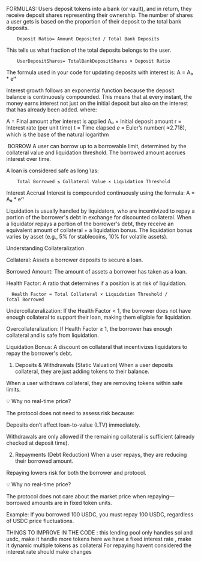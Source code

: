 FORMULAS:
Users deposit tokens into a bank (or vault), and in return, they receive deposit shares representing their ownership.
The number of shares a user gets is based on the proportion of their deposit to the total bank deposits.

        Deposit Ratio= Amount Deposited / Total Bank Deposits 

This tells us what fraction of the total deposits belongs to the user.

        UserDepositShares= TotalBankDepositShares × Deposit Ratio


The formula used in your code for updating deposits with interest is:
       A = A₀ * eʳᵗ 
   
Interest growth follows an exponential function because the deposit balance is continuously compounded. This means that at every instant, the money earns interest not just on the initial deposit but also on the interest that has already been added.
where:

A = Final amount after interest is applied
A₀ =  Initial deposit amount
r = Interest rate (per unit time)
t = Time elapsed
𝑒 = Euler’s number( ≈2.718), which is the base of the natural logarithm

​ BORROW 
A user can borrow up to a borrowable limit, determined by the collateral value and liquidation threshold.
 The borrowed amount accrues interest over time.

A loan is considered safe as long  \as:

        Total Borrowed ≤ Collateral Value × Liquidation Threshold

Interest Accrual
Interest is compounded continuously using the formula:
        A = A₀ * eʳᵗ 




Liquidation is usually handled by liquidators, who are incentivized to repay a portion of the borrower's debt in exchange for discounted 
collateral.
When a liquidator repays a portion of the borrower's debt, they receive an equivalent amount of collateral + a liquidation bonus.
The liquidation bonus varies by asset (e.g., 5% for stablecoins, 10% for volatile assets).

Understanding Collateralization

Collateral: Assets a borrower deposits to secure a loan.

Borrowed Amount: The amount of assets a borrower has taken as a loan.

Health Factor: A ratio that determines if a position is at risk of liquidation.

      Health Factor = Total Collateral × Liquidation Threshold / Total Borrowed

 
Undercollateralization: If the Health Factor < 1, the borrower does not have enough collateral to support their loan, making them eligible for liquidation.

Overcollateralization: If Health Factor ≥ 1, the borrower has enough collateral and is safe from liquidation.

Liquidation Bonus: A discount on collateral that incentivizes liquidators to repay the borrower's debt.




1. Deposits & Withdrawals (Static Valuation)
When a user deposits collateral, they are just adding tokens to their balance.

When a user withdraws collateral, they are removing tokens within safe limits.

💡 Why no real-time price?

The protocol does not need to assess risk because:

Deposits don’t affect loan-to-value (LTV) immediately.

Withdrawals are only allowed if the remaining collateral is sufficient (already checked at deposit time).

2. Repayments (Debt Reduction)
When a user repays, they are reducing their borrowed amount.

Repaying lowers risk for both the borrower and protocol.

💡 Why no real-time price?

The protocol does not care about the market price when repaying—borrowed amounts are in fixed token units.

Example: If you borrowed 100 USDC, you must repay 100 USDC, regardless of USDC price fluctuations.

THINGS TO IMPROVE IN THE CODE :
this lending pool only handles sol and usdc, make it handle more tokens
here we have a fixed interest rate , make it dynamic 
multiple tokens as collateral 
For repaying havent considered the interest rate should make changes